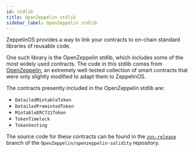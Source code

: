 ```yaml
---
id: stdlib
title: OpenZeppelin stdlib
sidebar_label: OpenZeppelin stdlib
---
```


ZeppelinOS provides a way to link your contracts to on-chain standard libraries of reusable code. 

One such library is the OpenZeppelin stdlib, which includes some of the most widely used contracts. The code in this stdlib comes from [OpenZeppelin](https://openzeppelin.org), an extremely well-tested collection of smart contracts that were only slightly modified to adapt them to ZeppelinOS.  

The contracts presently included in the OpenZeppelin stdlib are:

- `DetailedMintableToken`
- `DetailedPremintedToken`
- `MintableERC721Token`
- `TokenTimelock`
- `TokenVesting`

The source code for these contracts can be found in the [`zos-release`](https://github.com/OpenZeppelin/openzeppelin-solidity/tree/zos-release/contracts) branch of the `OpenZeppelin/openzeppelin-solidity` repository.


